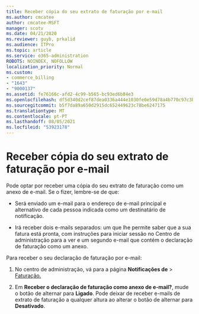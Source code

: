```yaml
---
title: Receber cópia do seu extrato de faturação por e-mail
ms.author: cmcatee
author: cmcatee-MSFT
manager: scotv
ms.date: 04/21/2020
ms.reviewer: guyb, prkalid
ms.audience: ITPro
ms.topic: article
ms.service: o365-administration
ROBOTS: NOINDEX, NOFOLLOW
localization_priority: Normal
ms.custom:
- commerce_billing
- "1643"
- "9000137"
ms.assetid: fe76166c-afd2-4c99-b565-bc93ed6b84e3
ms.openlocfilehash: df5d340d2cef87dea0336a444e1030fe0e59d78a4b770c97c3bce2cdd0802848
ms.sourcegitcommit: b5f7da89a650d2915dc652449623c78be6247175
ms.translationtype: MT
ms.contentlocale: pt-PT
ms.lasthandoff: 08/05/2021
ms.locfileid: "53923178"
---
```

# <a name="receive-copy-of-your-billing-statement-in-email"></a>Receber cópia do seu extrato de faturação por e-mail

Pode optar por receber uma cópia do seu extrato de faturação como um anexo de e-mail. Se o fizer, lembre-se de que:
  
- Será enviado um e-mail para o endereço de e-mail principal e alternativo de cada pessoa indicada como um destinatário de notificação.

- Irá receber dois e-mails separados: um que lhe permite saber que a sua fatura está pronta, com instruções para iniciar sessão no Centro de administração para a ver e um segundo e-mail que contém o declaração de faturação como um anexo.

Para receber o seu declaração de faturação por e-mail:
  
1. No centro de administração, vá para a página **Notificações de** \> [Faturação.](https://go.microsoft.com/fwlink/p/?linkid=853212)

2. Em **Receber o declaração de faturação como anexo de e-mail?**, mude o botão de alternar para **Ligado**. Pode deixar de receber e-mails de extrato de faturação a qualquer altura ao alterar o botão de alternar para **Desativado**.